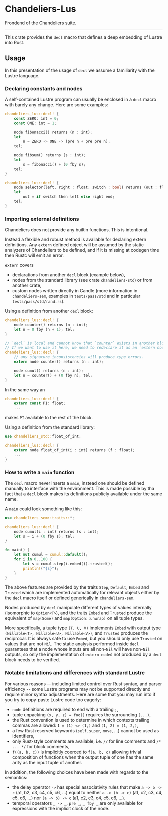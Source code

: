 # Chandeliers-Lus

Frondend of the Chandeliers suite.

---

This crate provides the `decl` macro that defines a deep embedding of Lustre into Rust.

## Usage

In this presentation of the usage of `decl` we assume a familiarity with the
Lustre language.

### Declaring constants and nodes

A self-contained Lustre program can usually be enclosed in a `decl` macro with barely
any change. Here are some examples:

```rs
chandeliers_lus::decl! {
    const ZERO: int = 0;
    const ONE: int = 1;

    node fibonacci() returns (n : int);
    let
        n = ZERO -> ONE -> (pre n + pre pre n);
    tel;

    node fibsum() returns (s : int);
    let
        s = fibonacci() + (0 fby s);
    tel;
}
```

```rs
chandeliers_lus::decl! {
    node selector(left, right : float; switch : bool) returns (out : float);
    let
        out = if switch then left else right end;
    tel;
}
```

### Importing external definitions

Chandeliers does not provide any builtin functions. This is intentional.

Instead a flexible and robust method is available for declaring extern definitions.
Any `extern` defined object will be assumed by the static analyzers of Chandeliers
to be defined, and if it is missing at codegen time then Rustc will emit an error.

`extern` covers
- declarations from another `decl` block (example below),
- nodes from the standard library (see crate `chandeliers-std`) or from another crate,
- custom nodes written directly in Candle (more information in `chandeliers-sem`,
  examples in `tests/pass/std` and in particular `tests/pass/std/rand.rs`).

Using a definition from another `decl` block:
```rs
chandeliers_lus::decl! {
    node counter() returns (n : int);
    let n = 0 fby (n + 1); tel;
}

// `decl` is local and cannot know that `counter` exists in another block.
// If we want to use it here, we need to redeclare it as an `extern node`.
chandeliers_lus::decl! {
    // any signature inconsistencies will produce type errors.
    extern node counter() returns (n : int);

    node cumul() returns (n : int);
    let n = counter() + (0 fby n); tel;
}
```

In the same way an
```rs
chandeliers_lus::decl! {
    extern const PI: float;
    ...
```
makes `PI` available to the rest of the block.

Using a definition from the standard library:
```rs
use chandeliers_std::float_of_int;

chandeliers_lus::decl! {
    extern node float_of_int(i : int) returns (f : float);
    ...
}
```

### How to write a `main` function

The `decl` macro never inserts a `main`, instead one should be defined manually
to interface with the environment.
This is made possible by tha fact that a `decl` block makes its definitions
publicly available under the same name.

A `main` could look something like this:
```rs
use chandeliers_sem::traits::*;

chandeliers_lus::decl! {
    node cumul(i : int) returns (s : int);
    let s = i + (0 fby s); tel;
}

fn main() {
    let mut cumul = cumul::default();
    for i in 0..100 {
        let s = cumul.step(i.embed()).trusted();
        println!("{s}");
    }
}
```

The above features are provided by the traits `Step`, `Default`, `Embed` and `Trusted`
which are implemented automatically for relevant objects either by the `decl` macro itself
or defined generically in `chandeliers-sem`.

Nodes produced by `decl` manipulate different types of values internally
(isomorphic to `Option<T>`), and the traits `Embed` and `Trusted` produce the
equivalent of `map(Some)` and `map(Option::unwrap)` on all tuple types.

More specifically, a tuple type `(T, U, V)` implements `Embed` with output type
`(Nillable<T>, Nillable<U>, Nillable<V>)`, and `Trusted` produces the reciprocal.
It is always safe to use `Embed`, but you should only use `Trusted` on values that
are not `Nil`. The static analysis performed inside `decl` guarantees that a node
whose inputs are all non-`Nil` will have non-`Nil` outputs, so only the implementation
of `extern node`s not produced by a `decl` block needs to be verified.


### Notable limitations and differences with standard Lustre

For various reasons -- including limited control over Rust syntax, and parser efficiency --
some Lustre programs may not be supported directly and require minor syntax adjustments.
Here are some that you may run into if you try to copy-paste Lustre code too eagerly:
- `node` definitions are required to end with a trailing `;`,
- tuple unpacking `(x, y, z) = foo()` requires the surrounding `(...)`,
- the Rust convention is used to determine in which contexts trailing commas are allowed:
  `1 = (1) <> (1,)` and `(1, 2) = (1, 2,)`,
- a few Rust reserved keywords (`self`, `super`, `move`, ...) cannot be used as identifiers,
- only Rust-style comments are available, i.e. `//` for line comments and `/* ... */` for block
  comments,
- `f((a, b, c))` is implicitly coerced to `f(a, b, c)` allowing trivial composition of functions
  when the output tuple of one has the same arity as the input tuple of another.

In addition, the following choices have been made with regards to the semantics:
- the delay operator `->` has special associativity rules that make
  `a -> b -> c` (a1, b2, c3, c4, c5, c6, ...) equal to
  neither `a -> (b -> c)` (a1, c2, c3, c4, c5, c6, ...)
  nor `(a -> b) -> c` (a1, c2, c3, c4, c5, c6, ...).
- temporal operators `_ -> _`, `pre _`, `_ fby _` are only available for expressions
  with the implicit clock of the node.

